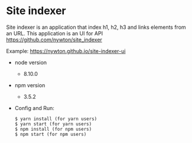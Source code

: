 # Site indexer

Site indexer is an application that index h1, h2, h3 and links elements from an URL.
This application is an UI for API https://github.com/nywton/site_indexer

Example: https://nywton.github.io/site-indexer-ui

* node version
    - 8.10.0
* npm version
     - 3.5.2
* Config and Run:
    
    ````
    $ yarn install (for yarn users)
    $ yarn start (for yarn users)
    $ npm install (for npm users)
    $ npm start (for npm users)
    